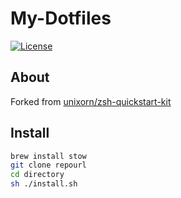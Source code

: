 # My-Dotfiles

[![License](https://img.shields.io/badge/License-Apache%202.0-blue.svg)](https://opensource.org/licenses/Apache-2.0)

## About

Forked from [unixorn/zsh-quickstart-kit](https://github.com/unixorn/zsh-quickstart-kit)

## Install

```bash
brew install stow
git clone repourl
cd directory
sh ./install.sh
```
